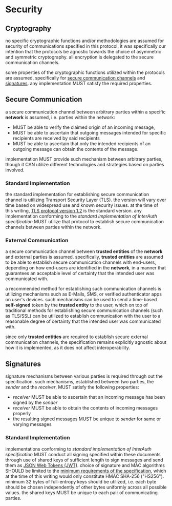 # Security

## Cryptography

no specific cryptographic functions and/or methodologies are assumed for security of communications
specified in this protocol. it was specifically our intention that the protocols be agnostic towards
the choice of asymmetric and symmetric cryptography. all encryption is delegated to the secure communication
channels.

some properties of the cryptographic functions utilized within the protocols are assumed, specifically
for [secure communication channels](#secure-communication) and [signatures](#signatures). any implementation
MUST satisfy the required properties.

## Secure Communication

a secure communication channel between arbitrary parties within a specific **network** is assumed, i.e.
parties within the network:

- MUST be able to verify the claimed origin of an incoming message,
- MUST be able to ascertain that outgoing messages intended for specific recipients are received by said recipients
- MUST be able to ascertain that only the intended recipients of an outgoing message can obtain the contents of the message.

implementation MUST provide such mechanism between arbitrary parties, though it CAN utilize different
technologies and strategies based on parties involved.

### Standard Implementation

the standard implementation for establishing secure communication channel is utilizing Transport Security
Layer (TLS). the version will vary over time based on widespread use and known security issues. at the time
of this writing, [TLS protocol version 1.2](https://tools.ietf.org/html/rfc5246) is the standard version.
any implementation conforming to the _standard implementation of InterAuth specification_ MUST utilize
that protocol to establish secure communication channels between parties within the network.

### External Communication

a secure communication channel between **trusted entities** of the **network** and external parties
is assumed. specifically, **trusted entities** are assumed to be able to establish secure communication
channels with end-users, depending on how end-users are identified in the **network**, in a manner that
guarantees an acceptable level of certainty that the intended user was communicated with.

a recommended method for establishing such communication channels is utilizing mechanisms such as E-Mails,
SMS, or verified authenticator apps on user's devices. such mechanisms can be used to send a time-based
**self-signed** token by the **trusted entity** to the user, which on top of traditional methods for
establishing secure communication channels (such as TLS/SSL) can be utilized to establish communication
with the user to a reasonable degree of certainty that the intended user was communicated with.

since only **trusted entities** are required to establish secure external communication channels,
the specification remains explicitly agnostic about how it is implemented, as it does not affect interoperability.

## Signatures

signature mechanisms between various parties is required through out the specification. such mechanisms,
established between two parties, the _sender_ and the _receiver_, MUST satisfy the following properties:

- _receiver_ MUST be able to ascertain that an incoming message has been signed by the _sender_
- _receiver_ MUST be able to obtain the contents of incoming messages properly
- the resulting signed messages MUST be unique to _sender_ for same or varying messages

### Standard Implementation

implementations conforming to _standard implementation of InterAuth specification_ MUST conduct
all signing specified within these documents through use of shared keys of sufficient length
to sign messages and send them as [JSON Web Tokens (JWT)](https://tools.ietf.org/html/rfc7519).
choice of signature and MAC algorithms SHOULD be limited to the
[minimum requirements of the specification](https://tools.ietf.org/html/rfc7519#section-8), which at the
time of this writing would only constitute HMAC SHA-256 ("HS256").
minimum 32 bytes of full-entropy keys should be utilized, i.e. each byte should be chosen independently
of other bytes uniformly across all possible values. the shared keys MUST be unique to each pair
of communicating parties.
